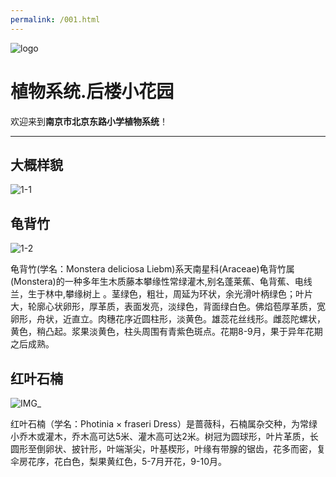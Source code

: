 ```yaml
---
permalink: /001.html
---
```

![logo](https://user-images.githubusercontent.com/91039316/158558954-88db26b9-933f-4760-bef3-8679a9f0aeee.png)

# **植物系统.后楼小花园**

欢迎来到**南京市北京东路小学植物系统**！

***

## 大概样貌

![1-1](https://user-images.githubusercontent.com/91039316/168801822-d6a89576-104c-40fb-9b86-b80443114d8d.jpg)

## 龟背竹 

![1-2](https://user-images.githubusercontent.com/91039316/170702408-0d420fe4-ac63-42f4-92d7-6e3286ae7e0d.jpg)

龟背竹(学名：Monstera deliciosa Liebm)系天南星科(Araceae)龟背竹属(Monstera)的一种多年生木质藤本攀缘性常绿灌木,别名蓬莱蕉、龟背蕉、电线兰，生于林中,攀缘树上 。茎绿色，粗壮，周延为环状，余光滑叶柄绿色；叶片大，轮廓心状卵形，厚革质，表面发亮，淡绿色，背面绿白色。佛焰苞厚革质，宽卵形，舟状，近直立。肉穗花序近圆柱形，淡黄色。雄蕊花丝线形。雌蕊陀螺状，黄色，稍凸起。浆果淡黄色，柱头周围有青紫色斑点。花期8-9月，果于异年花期之后成熟。 

## 红叶石楠

![IMG_](https://user-images.githubusercontent.com/91039316/170706812-b47a75b7-2316-4193-b435-9de356d66dbf.jpg)

红叶石楠（学名：Photinia × fraseri Dress）是蔷薇科，石楠属杂交种，为常绿小乔木或灌木，乔木高可达5米、灌木高可达2米。树冠为圆球形，叶片革质，长圆形至倒卵状、披针形，叶端渐尖，叶基楔形，叶缘有带腺的锯齿，花多而密，复伞房花序，花白色，梨果黄红色，5-7月开花，9-10月。

